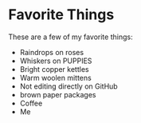 # Favorite Things

These are a few of my favorite things:

- Raindrops on roses
- Whiskers on PUPPIES
- Bright copper kettles
- Warm woolen mittens
- Not editing directly on GitHub
- brown paper packages
- Coffee
- Me
